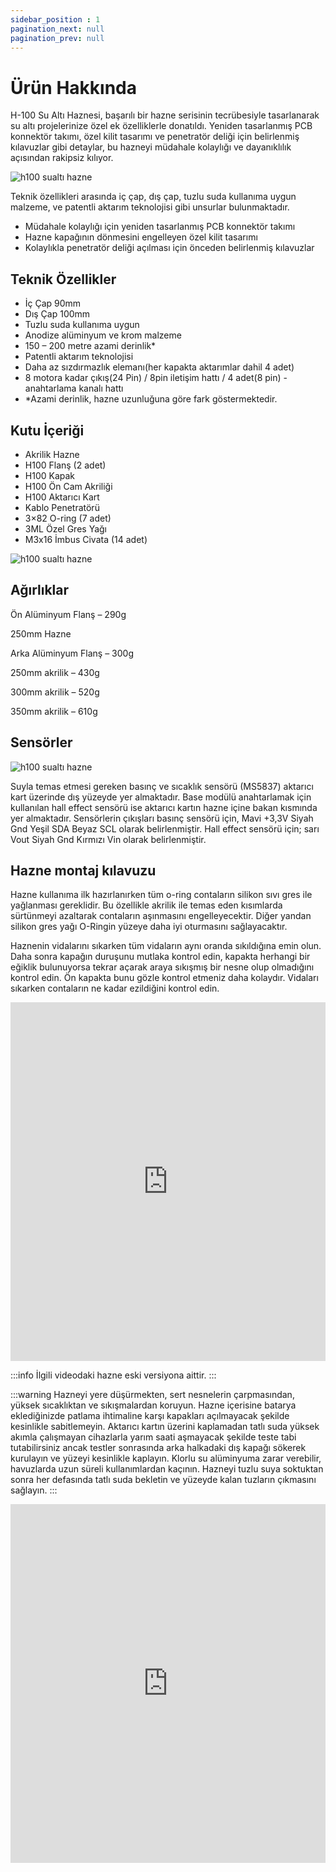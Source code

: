 ```yaml
---
sidebar_position : 1
pagination_next: null
pagination_prev: null
---
```


# Ürün Hakkında

H-100 Su Altı Haznesi, başarılı bir hazne serisinin tecrübesiyle tasarlanarak su altı projelerinize özel ek özelliklerle donatıldı. Yeniden tasarlanmış PCB konnektör takımı, özel kilit tasarımı ve penetratör deliği için belirlenmiş kılavuzlar gibi detaylar, bu hazneyi müdahale kolaylığı ve dayanıklılık açısından rakipsiz kılıyor.

![h100 sualtı hazne](./image/hazne-2-scaled.jpg)


Teknik özellikleri arasında iç çap, dış çap, tuzlu suda kullanıma uygun malzeme, ve patentli aktarım teknolojisi gibi unsurlar bulunmaktadır.

- Müdahale kolaylığı için yeniden tasarlanmış PCB konnektör takımı
- Hazne kapağının dönmesini engelleyen özel kilit tasarımı
- Kolaylıkla penetratör deliği açılması için önceden belirlenmiş kılavuzlar

## Teknik Özellikler

- İç Çap 90mm
- Dış Çap 100mm
- Tuzlu suda kullanıma uygun
- Anodize alüminyum ve krom malzeme
- 150 – 200 metre azami derinlik*
- Patentli aktarım teknolojisi
- Daha az sızdırmazlık elemanı(her kapakta aktarımlar dahil 4 adet)
- 8 motora kadar çıkış(24 Pin) / 8pin iletişim hattı / 4 adet(8 pin) - anahtarlama kanalı hattı
- *Azami derinlik, hazne uzunluğuna göre fark göstermektedir.

## Kutu İçeriği

- Akrilik Hazne
- H100 Flanş (2 adet)
- H100 Kapak
- H100 Ön Cam Akriliği
- H100 Aktarıcı Kart
- Kablo Penetratörü
- 3×82 O-ring (7 adet)
- 3ML Özel Gres Yağı
- M3x16 İmbus Civata (14 adet)

![h100 sualtı hazne](./image/IMG_3829-scaled.jpg)

## Ağırlıklar

Ön Alüminyum Flanş – 290g

250mm Hazne

Arka Alüminyum Flanş – 300g

250mm akrilik – 430g

300mm akrilik – 520g

350mm akrilik – 610g

## Sensörler

![h100 sualtı hazne](./image/IMG_3826-scaled.jpg)

Suyla temas etmesi gereken basınç ve sıcaklık sensörü (MS5837) aktarıcı kart üzerinde dış yüzeyde yer almaktadır. Base modülü anahtarlamak için kullanılan hall effect sensörü ise aktarıcı kartın hazne içine bakan kısmında yer almaktadır. Sensörlerin çıkışları basınç sensörü için, Mavi +3,3V Siyah Gnd Yeşil SDA Beyaz SCL olarak belirlenmiştir. Hall effect sensörü için; sarı Vout Siyah Gnd Kırmızı Vin olarak belirlenmiştir.

## Hazne montaj kılavuzu

Hazne kullanıma ilk hazırlanırken tüm o-ring contaların silikon sıvı gres ile yağlanması gereklidir. Bu özellikle akrilik ile temas eden kısımlarda sürtünmeyi azaltarak contaların aşınmasını engelleyecektir. Diğer yandan silikon gres yağı O-Ringin yüzeye daha iyi oturmasını sağlayacaktır.

Haznenin vidalarını sıkarken tüm vidaların aynı oranda sıkıldığına emin olun. Daha sonra kapağın duruşunu mutlaka kontrol edin, kapakta herhangi bir eğiklik bulunuyorsa tekrar açarak araya sıkışmış bir nesne olup olmadığını kontrol edin. Ön kapakta bunu gözle kontrol etmeniz daha kolaydır. Vidaları sıkarken contaların ne kadar ezildiğini kontrol edin.

<iframe width="100%" height="574" src="https://www.youtube.com/embed/wks-8iuaIAI" title="Degz Sualtı Haznesi" frameborder="0" allow="accelerometer; autoplay; clipboard-write; encrypted-media; gyroscope; picture-in-picture; web-share" allowfullscreen></iframe>

:::info
İlgili videodaki hazne eski versiyona aittir.
:::

:::warning
Hazneyi yere düşürmekten, sert nesnelerin çarpmasından, yüksek sıcaklıktan ve sıkışmalardan koruyun. Hazne içerisine batarya eklediğinizde patlama ihtimaline karşı kapakları açılmayacak şekilde kesinlikle sabitlemeyin. Aktarıcı kartın üzerini kaplamadan tatlı suda yüksek akımla çalışmayan cihazlarla yarım saati aşmayacak şekilde teste tabi tutabilirsiniz ancak testler sonrasında arka halkadaki dış kapağı sökerek kurulayın ve yüzeyi kesinlikle kaplayın. Klorlu su alüminyuma zarar verebilir, havuzlarda uzun süreli kullanımlardan kaçının. Hazneyi tuzlu suya soktuktan sonra her defasında tatlı suda bekletin ve yüzeyde kalan tuzların çıkmasını sağlayın.
:::

<iframe width="100%" height="574" src="https://www.youtube.com/embed/GYWZvBBVTVA" title="Yenilikçi Aktarım Yöntemi | Degz Su Altı Haznesi H-100" frameborder="0" allow="accelerometer; autoplay; clipboard-write; encrypted-media; gyroscope; picture-in-picture; web-share" allowfullscreen></iframe>